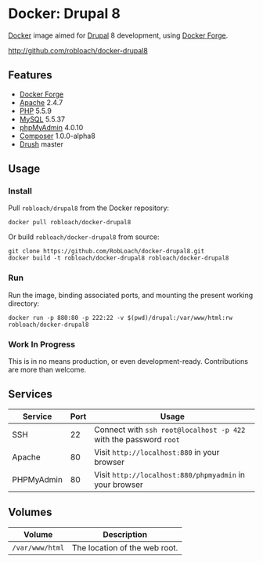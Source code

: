 # Docker: Drupal 8

[Docker](http://docker.com) image aimed for [Drupal](http://drupal.org) 8 development, using [Docker Forge](http://github.com/robloach/forge).

http://github.com/robloach/docker-drupal8


## Features

* [Docker Forge](http://github.com/robloach/forge)
* [Apache](http://apache.org) 2.4.7
* [PHP](http://php.net) 5.5.9
* [MySQL](http://mysql.com) 5.5.37
* [phpMyAdmin](http://phpmyadmin.net) 4.0.10
* [Composer](http://getcomposer.org) 1.0.0-alpha8
* [Drush](http://github.com/drush-ops/drush) master


## Usage

### Install

Pull `robloach/drupal8` from the Docker repository:
```
docker pull robloach/docker-drupal8
```

Or build `robloach/docker-drupal8` from source:
```
git clone https://github.com/RobLoach/docker-drupal8.git
docker build -t robloach/docker-drupal8 robloach/docker-drupal8
```

### Run

Run the image, binding associated ports, and mounting the present working
directory:

```
docker run -p 880:80 -p 222:22 -v $(pwd)/drupal:/var/www/html:rw robloach/docker-drupal8
```


### Work In Progress

This is in no means production, or even development-ready. Contributions are
more than welcome.


## Services

Service     | Port | Usage
------------|------|------
SSH         | 22   | Connect with `ssh root@localhost -p 422` with the password `root`
Apache      | 80   | Visit `http://localhost:880` in your browser
PHPMyAdmin  | 80   | Visit `http://localhost:880/phpmyadmin` in your browser


## Volumes

Volume          | Description
----------------|-------------
`/var/www/html` | The location of the web root.
